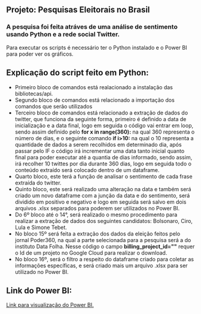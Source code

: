 ## Projeto: Pesquisas Eleitorais no Brasil

### A pesquisa foi feita atráves de uma análise de sentimento usando Python e a rede social Twitter.

Para executar os scripts é necessário ter o Python instalado e o Power BI para poder ver os gráficos.

## Explicação do script feito em Python:

* Primeiro bloco de comandos está realacionado a instalação das bibliotecas/api.
* Segundo bloco de comandos está relacionado a importação dos comandos que serão utilizados
* Terceiro bloco de comandos está relacionado a extração de dados do twitter, que funciona da seguinte forma, primeiro é definido a data de inicialização e a data final, logo em seguida o código vai entrar em loop, sendo assim definido pelo __for x in range(360):__ na qual 360 representa o número de dias, e o seguinte comando __if i>10:__ na qual o 10 representa a quantidade de dados a serem recolhidos em determinado dia, após passar pelo IF o código irá incrementar uma data tanto inicial quanto final para poder executar até a quantia de dias informado, sendo assim, irá recolher 10 twittes por dia durante 360 dias, logo em seguida todo o conteúdo extraído será colocado dentro de um dataframe.
* Quarto bloco, este terá a função de analisar o sentimento de cada frase extraída do twitter.
* Quinto bloco, este será realizado uma alteração na data e também será criado um novo dataframe com a junção da data e do sentimento, será dividido em positivo e negativo e logo em seguida será salvo em dois arquivos .xlsx separados para poderem ser utilizados no Power BI.
* Do 6º bloco até o 14°, será realizado o mesmo procedimento para realizar a extração de dados dos seguintes candidatos: Bolsonaro, Ciro, Lula e Simone Tebet.
* No bloco 15º será feita a extração dos dados da eleição feitos pelo jornal Poder360, na qual a parte selecionada para a pesquisa será a do instituto Data Folha. Nesse código o campo __billing_project_id=""__ requer o Id de um projeto no Google Cloud para realizar o download.
* No bloco 16º, será o filtro a respeito do dataframe criado para coletar as informações específicas, e será criado mais um arquivo .xlsx para ser utilizado no Power BI.
## Link do Power BI:

<a href="https://app.powerbi.com/view?r=eyJrIjoiZjU1YTI3ZGMtN2Y3Ny00Mzc3LWE2ZjAtMTQ4YjhjMzUyZjcyIiwidCI6IjA0OTM1NTdlLTViYjQtNDVmOS1iNmRkLTdiMjI1OWYzYzMzOCJ9&pageName=ReportSection761bb02f22247301ec5a">Link para visualização do Power BI.</a>
